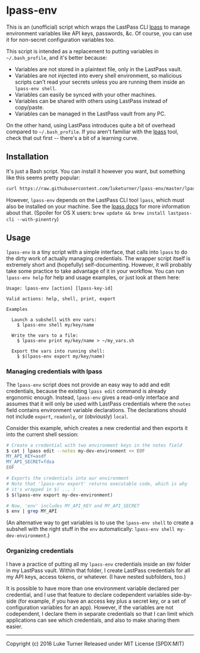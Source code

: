 # lpass-env

This is an (unofficial) script which wraps the LastPass CLI [lpass](https://github.com/lastpass/lastpass-cli) to manage environment variables like API keys, passwords, &c. Of course, you can use it for non-secret configuration variables too.

This script is intended as a replacement to putting variables in `~/.bash_profile`, and it's better because:

* Variables are not stored in a plaintext file, only in the LastPass vault.
* Variables are not injected into every shell environment, so malicious scripts can't read your secrets unless you are running them inside an `lpass-env shell`.
* Variables can easily be synced with your other machines.
* Variables can be shared with others using LastPass instead of copy/paste.
* Variables can be managed in the LastPass vault from any PC.

On the other hand, using LastPass introduces quite a bit of overhead compared to `~/.bash_profile`. If you aren't familiar with the [lpass](https://github.com/lastpass/lastpass-cli) tool, check that out first -- there's a bit of a learning curve.

## Installation

It's just a Bash script. You can install it however you want, but something like this seems pretty popular:

``` bash
curl https://raw.githubusercontent.com/luketurner/lpass-env/master/lpass-env -o /usr/local/bin/lpass-env && chmod +x /usr/local/bin/lpass-env
```

However, `lpass-env` depends on the LastPass CLI tool `lpass`, which must also be installed on your machine. See the [lpass docs](https://github.com/lastpass/lastpass-cli) for more information about that. (Spoiler for OS X users: `brew update && brew install lastpass-cli --with-pinentry`) 

## Usage

`lpass-env` is a tiny script with a simple interface, that calls into `lpass` to do the dirty work of actually managing credentials. The wrapper script itself is extremely short and (hopefully) self-documenting. However, it will probably take some practice to take advantage of it in your workflow. You can run `lpass-env help` for help and usage examples, or just look at them here:

```
Usage: lpass-env [action] [lpass-key-id]

Valid actions: help, shell, print, export

Examples

  Launch a subshell with env vars:
    $ lpass-env shell my/key/name

  Write the vars to a file:
    $ lpass-env print my/key/name > ~/my_vars.sh

  Export the vars into running shell:
    $ $(lpass-env export my/key/name)
```

### Managing credentials with lpass

The `lpass-env` script does not provide an easy way to add and edit credentials, because the existing `lpass edit` command is already ergonomic enough. Instead, `lpass-env` gives a read-only interface and assumes that it will only be used with LastPass credentials where the `notes` field contains environment variable declarations. The declarations should not include `export`, `readonly`, or (obviously) `local`.

Consider this example, which creates a new credential and then exports it into the current shell session:

``` bash
# Create a credential with two environment keys in the notes field
$ cat | lpass edit --notes my-dev-environment << EOF
MY_API_KEY=asdf
MY_API_SECRET=fdsa
EOF

# Exports the credentials into our environment
# Note that 'lpass-env export' returns executable code, which is why
# it's wrapped in $( ... )
$ $(lpass-env export my-dev-environment)

# Now, 'env' includes MY_API_KEY and MY_API_SECRET
$ env | grep MY_API
```

(An alternative way to get variables is to use the `lpass-env shell` to create a subshell with the right stuff in the `env` automatically: `lpass-env shell my-dev-environment`.)

### Organizing credentials

I have a practice of putting all my `lpass-env` credentials inside an `ENV` folder in my LastPass vault. Within that folder, I create LastPass credentials for all my API keys, access tokens, or whatever. (I have nested subfolders, too.)

It is possible to have more than one environment variable declared per credential, and I use that feature to declare codependent variables side-by-side (for example, if you have an access key plus a secret key, or a set of configuration variables for an app). However, if the variables are not codependent, I declare them in separate credentials so that I can limit which applications can see which credentials, and also to make sharing them easier.

---

Copyright (c) 2016 Luke Turner
Released under MIT License (SPDX:MIT)